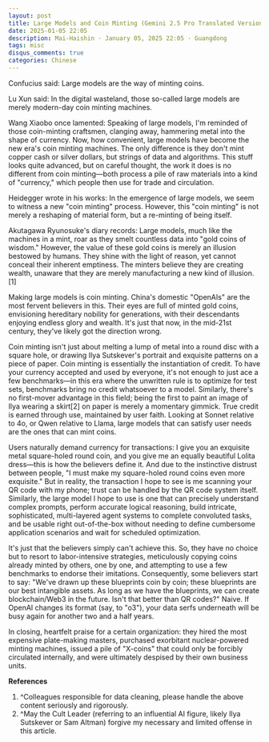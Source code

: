 ```yaml
---
layout: post
title: Large Models and Coin Minting (Gemini 2.5 Pro Translated Version)
date: 2025-01-05 22:05
description: Mai-Haishin · January 05, 2025 22:05 · Guangdong
tags: misc
disqus_comments: true
categories: Chinese
---
```


Confucius said: Large models are the way of minting coins.

Lu Xun said: In the digital wasteland, those so-called large models are merely modern-day coin minting machines.

Wang Xiaobo once lamented: Speaking of large models, I'm reminded of those coin-minting craftsmen, clanging away, hammering metal into the shape of currency. Now, how convenient, large models have become the new era's coin minting machines. The only difference is they don't mint copper cash or silver dollars, but strings of data and algorithms. This stuff looks quite advanced, but on careful thought, the work it does is no different from coin minting—both process a pile of raw materials into a kind of "currency," which people then use for trade and circulation.

Heidegger wrote in his works: In the emergence of large models, we seem to witness a new "coin minting" process. However, this "coin minting" is not merely a reshaping of material form, but a re-minting of being itself.

Akutagawa Ryunosuke's diary records: Large models, much like the machines in a mint, roar as they smelt countless data into "gold coins of wisdom." However, the value of these gold coins is merely an illusion bestowed by humans. They shine with the light of reason, yet cannot conceal their inherent emptiness. The minters believe they are creating wealth, unaware that they are merely manufacturing a new kind of illusion.[1]

Making large models is coin minting. China's domestic "OpenAIs" are the most fervent believers in this. Their eyes are full of minted gold coins, envisioning hereditary nobility for generations, with their descendants enjoying endless glory and wealth. It's just that now, in the mid-21st century, they've likely got the direction wrong.

Coin minting isn't just about melting a lump of metal into a round disc with a square hole, or drawing Ilya Sutskever's portrait and exquisite patterns on a piece of paper. Coin minting is essentially the instantiation of credit. To have your currency accepted and used by everyone, it's not enough to just ace a few benchmarks—in this era where the unwritten rule is to optimize for test sets, benchmarks bring no credit whatsoever to a model. Similarly, there's no first-mover advantage in this field; being the first to paint an image of Ilya wearing a skirt[2] on paper is merely a momentary gimmick. True credit is earned through use, maintained by user faith. Looking at Sonnet relative to 4o, or Qwen relative to Llama, large models that can satisfy user needs are the ones that can mint coins.

Users naturally demand currency for transactions: I give you an exquisite metal square-holed round coin, and you give me an equally beautiful Lolita dress—this is how the believers define it. And due to the instinctive distrust between people, "I must make my square-holed round coins even more exquisite." But in reality, the transaction I hope to see is me scanning your QR code with my phone; trust can be handled by the QR code system itself. Similarly, the large model I hope to use is one that can precisely understand complex prompts, perform accurate logical reasoning, build intricate, sophisticated, multi-layered agent systems to complete convoluted tasks, and be usable right out-of-the-box without needing to define cumbersome application scenarios and wait for scheduled optimization.

It's just that the believers simply can't achieve this. So, they have no choice but to resort to labor-intensive strategies, meticulously copying coins already minted by others, one by one, and attempting to use a few benchmarks to endorse their imitations. Consequently, some believers start to say: "We've drawn up these blueprints coin by coin; these blueprints are our best intangible assets. As long as we have the blueprints, we can create blockchain/Web3 in the future. Isn't that better than QR codes?" Naive. If OpenAI changes its format (say, to "o3"), your data serfs underneath will be busy again for another two and a half years.

In closing, heartfelt praise for a certain organization: they hired the most expensive plate-making masters, purchased exorbitant nuclear-powered minting machines, issued a pile of "X-coins" that could only be forcibly circulated internally, and were ultimately despised by their own business units.

**References**
1.  ^Colleagues responsible for data cleaning, please handle the above content seriously and rigorously.
2.  ^May the Cult Leader (referring to an influential AI figure, likely Ilya Sutskever or Sam Altman) forgive my necessary and limited offense in this article.